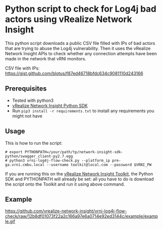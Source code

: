 # Python script to check for Log4j bad actors using vRealize Network Insight

This python script downloads a public CSV file filled with IPs of bad actors that are trying to abuse the Log4j vulnerability. Then it uses the vRealize Network Insight APIs to check whether any connection attempts have been made in the network that vRNI monitors.

CSV file with IPs: https://gist.github.com/blotus/f87ed46718bfdc634c9081110d243166

## Prerequisites

* Tested with python3
* [vRealize Network Insight Python SDK](https://github.com/vmware/network-insight-sdk-python)
* Run `pip3 install -r requirements.txt` to install any requirements you might not have

## Usage

This is how to run the script:

```
# export PYTHONPATH=/your/path/tp/network-insight-sdk-python/swagger_client-py2.7.egg
# python3 vrni-log4j-flow-check.py --platform_ip pre-ga.vrni.cmbu.local --username toolkit@local.com --password $VRNI_PW
```

If you are running this on the [vRealize Network Insight Toolkit](https://flings.vmware.com/vrealize-network-insight-toolkit), the Python SDK and PYTHONPATH will already be set: all you have to do is download the script onto the Toolkit and run it using above command.

## Example

https://github.com/vrealize-network-insight/vrni-log4j-flow-check/raw/12b8df01073f22a2c166a97e6a0714e92ed3144c/example/example.gif
